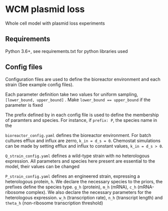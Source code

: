 # WCM plasmid loss
Whole cell model with plasmid loss experiments

## Requirements
Python 3.6+, see requirements.txt for python libraries used

## Config files
Configuration files are used to define the bioreactor environment and each strain (See example config files). 

Each parameter definition take two values for uniform sampling, `[lower_bound, upper_bound]` . Make `lower_bound == upper_bound` 
if the parameter is fixed

The prefix defined by in each config file is used to define the membership of paramters and species. For instance, if `prefix: P`, the species name in the 


`bioreactor_config.yaml` defines the bioreactor environment. For batch cultures efflux and influx are zerro, `k_in = d_s = 0`. Chemostat simulations can be made by setting efflux and influx to constant values, `k_in = d_s > 0`.


`Q_strain_config.yaml` defines a wild-type strain with no heterologous expression. 
All parameters and species here present are essential to the model, their values can be changed


`P_strain_config.yaml` defines an engineered strain, expressing a heterologous protein, `h`. We declare the necessary species
to the priors, the prefixes define the species type. `g_h` (protein), `m_h` (mRNA), `c_h` (mRNA-ribosome complex).
We also declare the necessary parameters for the heterologous expression. `w_h` (transcription rate), `n_h` (transcript length) and `theta_h` (non-ribosome transcription threshold)


